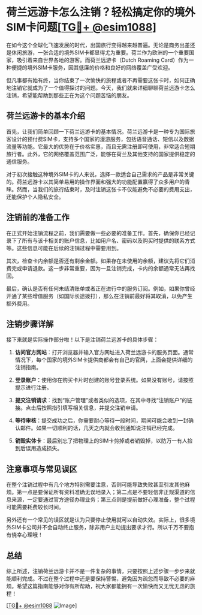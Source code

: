 # 荷兰远游卡怎么注销？轻松搞定你的境外SIM卡问题[[TG💪+ @esim1088](https://t.me/s/esim1088)]

在如今这个全球化飞速发展的时代，出国旅行变得越来越普遍。无论是商务出差还是休闲旅游，一张合适的境外SIM卡都显得尤为重要。荷兰作为欧洲的一个重要国家，吸引着来自世界各地的游客。而荷兰远游卡（Dutch Roaming Card）作为一种便捷的境外SIM卡服务，因其低廉的价格和良好的网络覆盖广受欢迎。

但凡事都有始有终，当你结束了一次愉快的旅程或者不再需要这张卡时，如何正确地注销它就成为了一个值得探讨的问题。今天，我们就来详细聊聊荷兰远游卡怎么注销，希望能帮助到那些正在为这个问题苦恼的朋友。

## 荷兰远游卡的基本介绍

首先，让我们简单回顾一下荷兰远游卡的基本情况。荷兰远游卡是一种专为国际旅客设计的预付费SIM卡，支持多个国家的漫游服务，包括语音通话、短信以及数据流量等功能。它最大的优势在于价格实惠，而且无需注册即可使用，非常适合短期旅行者。此外，它的网络覆盖范围广泛，能够在荷兰及其他支持的国家提供稳定的通信服务。

对于初次接触这种境外SIM卡的人来说，选择一款适合自己需求的产品是非常关键的。荷兰远游卡以其简单易用的操作界面和强大的功能配置赢得了众多用户的青睐。然而，当我们的旅行结束时，及时注销这张卡不仅能避免不必要的费用支出，还能保护个人隐私安全。

## 注销前的准备工作

在正式开始注销流程之前，我们需要做一些必要的准备工作。首先，确保你已经记录下了所有与该卡相关的账户信息，比如用户名、密码以及购买时提供的联系方式等。这些信息可能在后续的注销过程中需要用到。

其次，检查卡内余额是否还有剩余金额。如果存在未使用的余额，建议先将它们消费完或申请退款。这一步非常重要，因为一旦注销完成，卡内的余额通常无法再找回。

最后，确认是否有任何未结清账单或者正在进行中的服务订阅。例如，如果你曾经开通了某些增值服务（如国际长途拨打），那么在注销前最好将其取消，以免产生额外费用。

## 注销步骤详解

接下来就是实际操作部分啦！以下是注销荷兰远游卡的具体步骤：

1. **访问官方网站**：打开浏览器并输入官方网址进入荷兰远游卡的服务页面。通常情况下，每个国家的境外SIM卡提供商都会有自己的官网，上面会提供详细的注销指南。

2. **登录账户**：使用你在购买卡片时创建的账号登录系统。如果没有账号，请按照提示进行注册。

3. **提交注销请求**：找到“账户管理”或者类似的选项，在其中寻找“注销账户”的链接。点击后按照指引填写相关信息，并提交注销申请。

4. **等待审核**：提交成功之后，你需要耐心等待一段时间，期间可能会收到一封确认邮件。如果一切顺利的话，几天之内就会收到通知说注销已经完成。

5. **销毁实体卡**：最后别忘了把物理上的SIM卡剪掉或者销毁掉，以防万一有人捡到后误用造成损失。

## 注意事项与常见误区

在整个注销过程中有几个地方特别需要注意，否则可能导致失败甚至引发其他麻烦。第一点是要保证所有资料准确无误地录入；第二点是不要轻信非正规渠道的信息来源，一定要通过官方途径办理业务；第三点则是提前做好心理准备，整个过程可能需要耗费较长时间。

另外还有一个常见的误区就是认为只要停止使用就可以自动失效。实际上，很多境外SIM卡公司并不会自动终止服务，除非用户主动提出要求才行。所以千万不要抱有侥幸心理哦！

## 总结

综上所述，注销荷兰远游卡并不是一件复杂的事情，只要按照上述步骤一步步来就能顺利完成。不过在整个过程中还是要保持警惕，避免因为疏忽而导致不必要的麻烦。希望这篇指南能够对你有所帮助，祝大家都能拥有一次愉快而又无忧无虑的旅程！

[[TG💪+ @esim1088](https://t.me/s/esim1088) ![Image](https://i.postimg.cc/4NQfJmqS/Snipaste-2025-05-13-00-14-12.png)]